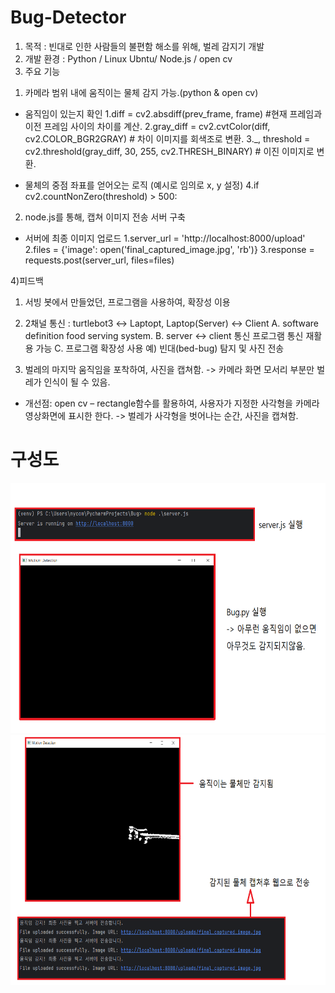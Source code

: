 # Bug-Detector

1) 목적 : 빈대로 인한 사람들의 불편함 해소를 위해, 벌레 감지기 개발
2) 개발 환경 : Python / Linux Ubntu/ Node.js / open cv
3) 주요 기능
1. 카메라 범위 내에 움직이는 물체 감지 가능.(python & open cv)

- 움직임이 있는지 확인
1.diff = cv2.absdiff(prev_frame, frame)   #현재 프레임과 이전 프레임 사이의 차이를 계산.
2.gray_diff = cv2.cvtColor(diff, cv2.COLOR_BGR2GRAY)  # 차이 이미지를 회색조로 변환.
3._, threshold = cv2.threshold(gray_diff, 30, 255, cv2.THRESH_BINARY)  # 이진 이미지로 변환.


- 물체의 중점 좌표를 얻어오는 로직 (예시로 임의로 x, y 설정)
4.if cv2.countNonZero(threshold) > 500:



2. node.js를 통해, 캡쳐 이미지 전송 서버 구축

- 서버에 최종 이미지 업로드
1.server_url = 'http://localhost:8000/upload'
2.files = {'image': open('final_captured_image.jpg', 'rb')}
3.response = requests.post(server_url, files=files)

4)피드백
1. 서빙 봇에서 만들었던, 프로그램을 사용하여, 확장성 이용
2. 2채널 통신 : turtlebot3 ↔ Laptopt, Laptop(Server) ↔ Client
A.	software definition food serving system.
B.	server ↔ client 통신 프로그램 통신 재활용 가능
C.	프로그램 확장성 사용 예) 빈대(bed-bug) 탐지 및 사진 전송

3. 벌레의 마지막 움직임을 포착하여, 사진을 캡쳐함. -> 카메라 화면 모서리 부분만 벌레가 인식이 될 수 있음.
- 개선점: open cv – rectangle함수를 활용하여, 사용자가 지정한 사각형을 카메라 영상화면에 표시한 한다. -> 벌레가 사각형을 벗어나는 순간, 사진을 캡쳐함.


# 구성도
<img src="KakaoTalk_20231116_095530078.png"  width="800" height="400">
<img src="KakaoTalk_20231116_095535747.png"  width="800" height="400">
